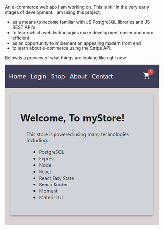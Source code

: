 An e-commerce web app I am working on. This is still in the very early stages of development. I am using this project:
- as a means to become familiar with JS PostgreSQL libraries and JS REST API's
- to learn which web technologies make development easier and more efficient
- as an opportunity to implement an appealing modern front end
- to learn about e-commerce using the Stripe API.

Below is a preview of what things are looking like right now.

![Preview](resources/snapshot.png)
